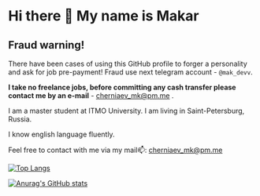 # Hi there 👋  My name is Makar

## Fraud warning!

There have been cases of using this GitHub profile to forger a personality and ask for job pre-payment! Fraud use next telegram account - `@mak_devv`.

**I take no freelance jobs, before committing any cash transfer please contact me by an e-mail** - cherniaev_mk@pm.me .


I am a master student at ITMO University.
I am living in Saint-Petersburg, Russia. 


I know english language fluently.

Feel free to contact with me via my mail📫: cherniaev_mk@pm.me

[![Top Langs](https://github-readme-stats.vercel.app/api/top-langs/?username=nakata5321&layout=compact&theme=tokyonight&count_private=true)](https://github.com/anuraghazra/github-readme-stats)


[![Anurag's GitHub stats](https://github-readme-stats.vercel.app/api?username=nakata5321&count_private=true&theme=tokyonight)](https://github.com/anuraghazra/github-readme-stats)

<!--
**nakata5321/nakata5321** is a ✨ _special_ ✨ repository because its `README.md` (this file) appears on your GitHub profile.

Here are some ideas to get you started:

- 🔭 I’m currently working on ...
- 🌱 I’m currently learning ...
- 👯 I’m looking to collaborate on ...
- 🤔 I’m looking for help with ...
- 💬 Ask me about ...
- 📫 How to reach me: ...
- 😄 Pronouns: ...
- ⚡ Fun fact: ...
-->
